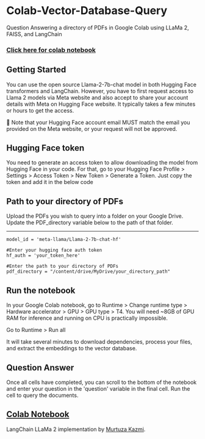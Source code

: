 # Colab-Vector-Database-Query
Question Answering a directory of PDFs in Google Colab using LLaMa 2, FAISS, and LangChain
### <a href="https://colab.research.google.com/drive/1HhDQGoptOH0CrL7MnJAXcuGWVKzx03IG?usp=sharing">Click here for colab notebook</a>
## Getting Started

You can use the open source Llama-2-7b-chat model in both Hugging Face transformers and LangChain. However, you have to first request access to Llama 2 models via Meta website and also accept to share your account details with Meta on Hugging Face website. It typically takes a few minutes or hours to get the access.

🚨 Note that your Hugging Face account email MUST match the email you provided on the Meta website, or your request will not be approved.


## Hugging Face token

You need to generate an access token to allow downloading the model from Hugging Face in your code. For that, go to your Hugging Face Profile > Settings > Access Token > New Token > Generate a Token. Just copy the token and add it in the below code

## Path to your directory of PDFs

Upload the PDFs you wish to query into a folder on your Google Drive. Update the PDF_directory variable below to the path of that folder.

---

```
model_id = 'meta-llama/Llama-2-7b-chat-hf'

#Enter your hugging face auth token
hf_auth = 'your_token_here'

#Enter the path to your directory of PDFs
pdf_directory = "/content/drive/MyDrive/your_directory_path"
```



## Run the notebook

In your Google Colab notebook, go to Runtime > Change runtime type > Hardware accelerator > GPU > GPU type > T4. You will need ~8GB of GPU RAM for inference and running on CPU is practically impossible.

Go to Runtime > Run all

It will take several minutes to download dependencies, process your files, and extract the embeddings to the vector database.

## Question Answer

Once all cells have completed, you can scroll to the bottom of the notebook and enter your question in the 'question' variable in the final cell. Run the cell to query the documents.

## <a href="https://colab.research.google.com/drive/1HhDQGoptOH0CrL7MnJAXcuGWVKzx03IG?usp=sharing">Colab Notebook</a>

LangChain LLaMa 2 implementation by <a href="https://medium.com/@murtuza753/using-llama-2-0-faiss-and-langchain-for-question-answering-on-your-own-data-682241488476">Murtuza Kazmi</a>.
